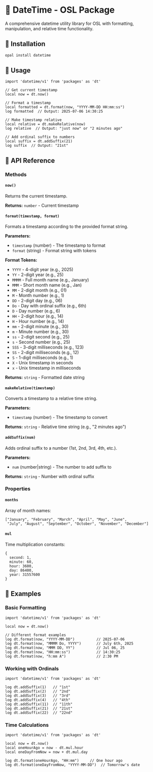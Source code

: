 # 📅 DateTime - OSL Package

A comprehensive datetime utility library for OSL with formatting, manipulation, and relative time functionality.

## 🚀 Installation

```sh
opal install datetime
```

## 📖 Usage

```osl
import 'datetime/v1' from 'packages' as 'dt'

// Get current timestamp
local now = dt.now()

// Format a timestamp
local formatted = dt.format(now, "YYYY-MM-DD HH:mm:ss")
log formatted  // Output: 2025-07-06 14:30:25

// Make timestamp relative
local relative = dt.makeRelative(now)
log relative  // Output: "just now" or "2 minutes ago"

// Add ordinal suffix to numbers
local suffix = dt.addSuffix(21)
log suffix  // Output: "21st"
```

## 🔧 API Reference

### Methods

#### `now()`

Returns the current timestamp.

**Returns:** `number` - Current timestamp

#### `format(timestamp, format)`

Formats a timestamp according to the provided format string.

**Parameters:**

- `timestamp` (number) - The timestamp to format
- `format` (string) - Format string with tokens

**Format Tokens:**

- `YYYY` - 4-digit year (e.g., 2025)
- `YY` - 2-digit year (e.g., 25)
- `MMMM` - Full month name (e.g., January)
- `MMM` - Short month name (e.g., Jan)
- `MM` - 2-digit month (e.g., 01)
- `M` - Month number (e.g., 1)
- `DD` - 2-digit day (e.g., 06)
- `Do` - Day with ordinal suffix (e.g., 6th)
- `D` - Day number (e.g., 6)
- `HH` - 2-digit hour (e.g., 14)
- `H` - Hour number (e.g., 14)
- `mm` - 2-digit minute (e.g., 30)
- `m` - Minute number (e.g., 30)
- `ss` - 2-digit second (e.g., 25)
- `s` - Second number (e.g., 25)
- `SSS` - 3-digit milliseconds (e.g., 123)
- `SS` - 2-digit milliseconds (e.g., 12)
- `S` - 1-digit milliseconds (e.g., 1)
- `X` - Unix timestamp in seconds
- `x` - Unix timestamp in milliseconds

**Returns:** `string` - Formatted date string

#### `makeRelative(timestamp)`

Converts a timestamp to a relative time string.

**Parameters:**

- `timestamp` (number) - The timestamp to convert

**Returns:** `string` - Relative time string (e.g., "2 minutes ago")

#### `addSuffix(num)`

Adds ordinal suffix to a number (1st, 2nd, 3rd, 4th, etc.).

**Parameters:**

- `num` (number|string) - The number to add suffix to

**Returns:** `string` - Number with ordinal suffix

### Properties

#### `months`

Array of month names:

```osl
["January", "February", "March", "April", "May", "June",
 "July", "August", "September", "October", "November", "December"]
```

#### `mul`

Time multiplication constants:

```osl
{
  second: 1,
  minute: 60,
  hour: 3600,
  day: 86400,
  year: 31557600
}
```

## 📝 Examples

### Basic Formatting

```osl
import 'datetime/v1' from 'packages' as 'dt'

local now = dt.now()

// Different format examples
log dt.format(now, "YYYY-MM-DD")          // 2025-07-06
log dt.format(now, "MMMM Do, YYYY")       // July 6th, 2025
log dt.format(now, "MMM DD, YY")          // Jul 06, 25
log dt.format(now, "HH:mm:ss")            // 14:30:25
log dt.format(now, "h:mm A")              // 2:30 PM
```

### Working with Ordinals

```osl
import 'datetime/v1' from 'packages' as 'dt'

log dt.addSuffix(1)   // "1st"
log dt.addSuffix(2)   // "2nd"
log dt.addSuffix(3)   // "3rd"
log dt.addSuffix(4)   // "4th"
log dt.addSuffix(11)  // "11th"
log dt.addSuffix(21)  // "21st"
log dt.addSuffix(22)  // "22nd"
```

### Time Calculations

```osl
import 'datetime/v1' from 'packages' as 'dt'

local now = dt.now()
local oneHourAgo = now - dt.mul.hour
local oneDayFromNow = now + dt.mul.day

log dt.format(oneHourAgo, "HH:mm")     // One hour ago
log dt.format(oneDayFromNow, "YYYY-MM-DD")  // Tomorrow's date
```
